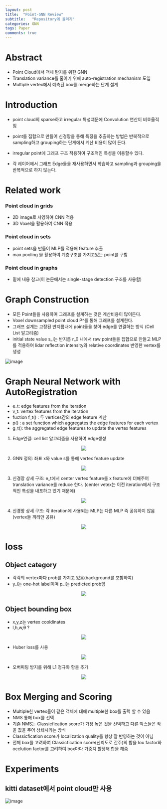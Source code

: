 ```yaml
---
layout: post
title:  "Point-GNN Review"
subtitle:   "Repository에 올리기"
categories: GNN
tags: Paper
comments: true
---
```


# Abstract 
+ Point Cloud에서 객체 탐지를 위한 GNN
+ Translation variance를 줄이기 위해 auto-registration mechanism 도입
+ Multiple vertex에서 예측된 box를 merge하는 단계 설계

# Introduction 
+ point cloud의 sparse하고 irregular 특성떄문에 Convolution 연산이 비효울적임
+ point를 집합으로 만들어 신경망을 통해 특징을 추츨하는 방법은 반복적으로 sampling하고 grouping하는 단계에서 계산 비용이 많이 든다.  

+ irregular point에 그래프 구조 적용하여 구조적인 특성을 이용할수 있다. 
+ 각 레이어에서 그래프 Edge들을 재사용하면서 학습하고  sampling과 grouping을 반복적으로 하지 않는다. 


# Related work
### Point cloud in grids
- 2D image로 사영하여 CNN 적용 
- 3D Voxel을 활용하여 CNN 적용
### Point cloud in sets
- point sets을 만들어 MLP를 적용해 feature 추출 
- max pooling 을 활용하여 계층구조를 가지고있는 point를 구함 
### Point cloud in graphs
- 밑에 내용 참고(이 논문에서는 single-stage detection 구조를 사용함)

# Graph Construction
+ 모든 Point들을 사용하여 그래프를 설계하는 것은 계산비용이 많이든다. 
+ Voxel downsampled point cloud P^를 통해 그래프를 설계한다.
+ 그래프 설계는 고정된 반지름내에 point들을 찾아 edge를 연결하는 방식 (Cell List 알고리즘)
+ initial state value s_i는 반지름 r_0 내에서 raw point들을 집합으로 만들고 MLP를 적용하여 lidar reflection intensity와 relative coordinates 반영한 vertex를 생성

![image](https://user-images.githubusercontent.com/70193130/181402040-d20329f3-0cf9-4363-a303-e826ef170f3d.png)

# Graph Neural Network with AutoRegistration

+ e_t: edge features from the iteration
+ v_t: vertex features from the iteration
+ fuction f_t() : 두 vertices간의 edge feature 계산
+ p() : a set function which aggregates the edge features for each vertex
+ g_t(): the aggregated edge features to update the vertex features


1. Edge연결: cell list 알고리즘을 사용하여 edge생성
<p align="center">
  <image src="https://user-images.githubusercontent.com/70193130/181402463-75017d2e-7d18-40de-82ea-1247343bdbc3.png" />
</p>

2. GNN 정의: 좌표 x와 value s를 통해 vertex feature update
<p align="center">
  <image src="https://user-images.githubusercontent.com/70193130/181402467-62ff78f5-b347-49c6-85ff-3de55edba4c7.png" />
</p>

3. 신경망 상세 구조: e_t에서 center vertex feature를 x feature에 더해주어 translation variance를 reduce 한다. (center vetex는 이전 iteration에서 구조적인 특성을 내포하고 있기 때문에)

<p align="center">
  <image src="https://user-images.githubusercontent.com/70193130/181402479-bb7e746e-53a4-43b1-a312-c4fed997335b.png" />
</p>

4. 신경망 상세 구조: 각 iteration에 사용되는 MLP는 다른 MLP 즉 공유하지 않음(vertex들 끼리만 공유)
<p align="center">
  <image src="https://user-images.githubusercontent.com/70193130/181402475-daf3db06-5b1b-4dec-bff3-037039a91352.png" />
</p>

# loss

## Object category
+ 각각의 vertex마다 prob를 가지고 있음(background를 포함하여) 
+ y_i는 one-hot label이며 p_i는 predicted prob임 
<p align="center">
  <image src="https://user-images.githubusercontent.com/70193130/181409204-d33dc073-a115-4935-8682-871076ba321e.png" />
</p>

## Object bounding box 
+ x,y,z는 vertex cooldinates
+ l,h,w,θ ?
<p align="center">
  <image src="https://user-images.githubusercontent.com/70193130/181409208-a7dc7f87-cb53-41ac-bfc8-4e16ccc73994.png" />
</p>

+ Huber loss를 사용 
<p align="center">
  <image src="https://user-images.githubusercontent.com/70193130/181409216-c6787998-c9ba-49ea-8572-ec7ae8f67eff.png" />
</p>

+ 오버피팅 방지를 위해 L1 정규화 항을 추가
<p align="center">
  <image src="https://user-images.githubusercontent.com/70193130/181409226-0f30d7c5-292f-4c18-81b0-21c7fb05b8da.png" />
</p>



# Box Merging and Scoring

+ Multiple한 vertex들이 같은 객체에 대해 multiple한 box를 출력 할 수 있음
+ NMS 통해 box를 선택 
+ 기존 NMS는 Classicfication score가 가장 높은 것을 선택하고 다른 박스들은 작을 값을 주어 상쇄시키는 방식
+ Classicfication score가 localization quality를 항상 잘 반영하는 것이 아님
+ 전체 box를 고려하여 Classicfication score(신뢰도로 간주)의 합을 Iou factor와 occlution factor를  고려하여 box마다 가중치 할당해 합을 해줌


# Experiments
##  kitti dataset에서 point cloud만 사용

![image](https://user-images.githubusercontent.com/70193130/181410798-b1b5aaa4-cc31-4865-8c14-558da2989d22.png)